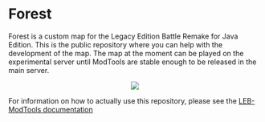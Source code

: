# Forest

Forest is a custom map for the Legacy Edition Battle Remake for Java Edition. This is the public repository where you can help with the development of the map.
The map at the moment can be played on the experimental server until ModTools are stable enough to be released in the main server.

<p align="center">
  <img src="https://cdn.discordapp.com/attachments/1028624015176257627/1028624017126608936/2022-10-09_12.58.40.png">
</p>

For information on how to actually use this repository, please see the [LEB-ModTools documentation](https://github.com/DBTDerpbox/LEB-ModTools/wiki)
